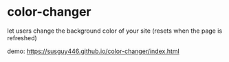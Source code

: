 # color-changer
let users change the background color of your site (resets when the page is refreshed)

demo: https://susguy446.github.io/color-changer/index.html
